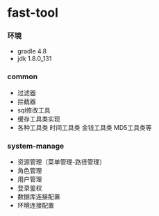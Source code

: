 # fast-tool

### 环境
* gradle 4.8
* jdk 1.8.0_131

### common
* 过滤器
* 拦截器
* sql修改工具
* 缓存工具类实现
* 各种工具类  时间工具类  金钱工具类   MD5工具类等

### system-manage
* 资源管理（菜单管理-路径管理）
* 角色管理
* 用户管理
* 登录鉴权
* 数据库连接配置
* 环境连接配置
